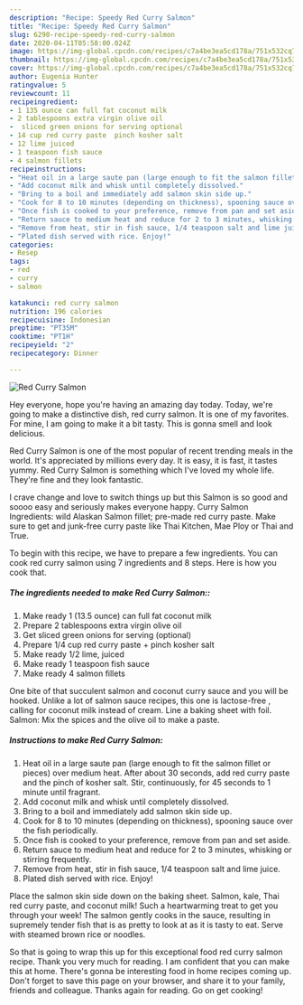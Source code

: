 ```yaml
---
description: "Recipe: Speedy Red Curry Salmon"
title: "Recipe: Speedy Red Curry Salmon"
slug: 6290-recipe-speedy-red-curry-salmon
date: 2020-04-11T05:58:00.024Z
image: https://img-global.cpcdn.com/recipes/c7a4be3ea5cd178a/751x532cq70/red-curry-salmon-recipe-main-photo.jpg
thumbnail: https://img-global.cpcdn.com/recipes/c7a4be3ea5cd178a/751x532cq70/red-curry-salmon-recipe-main-photo.jpg
cover: https://img-global.cpcdn.com/recipes/c7a4be3ea5cd178a/751x532cq70/red-curry-salmon-recipe-main-photo.jpg
author: Eugenia Hunter
ratingvalue: 5
reviewcount: 11
recipeingredient:
- 1 135 ounce can full fat coconut milk
- 2 tablespoons extra virgin olive oil
-  sliced green onions for serving optional
- 14 cup red curry paste  pinch kosher salt
- 12 lime juiced
- 1 teaspoon fish sauce
- 4 salmon fillets
recipeinstructions:
- "Heat oil in a large saute pan (large enough to fit the salmon fillet or pieces) over medium heat. After about 30 seconds, add red curry paste and the pinch of kosher salt. Stir, continuously, for 45 seconds to 1 minute until fragrant."
- "Add coconut milk and whisk until completely dissolved."
- "Bring to a boil and immediately add salmon skin side up."
- "Cook for 8 to 10 minutes (depending on thickness), spooning sauce over the fish periodically."
- "Once fish is cooked to your preference, remove from pan and set aside."
- "Return sauce to medium heat and reduce for 2 to 3 minutes, whisking or stirring frequently."
- "Remove from heat, stir in fish sauce, 1/4 teaspoon salt and lime juice."
- "Plated dish served with rice. Enjoy!"
categories:
- Resep
tags:
- red
- curry
- salmon

katakunci: red curry salmon
nutrition: 196 calories
recipecuisine: Indonesian
preptime: "PT35M"
cooktime: "PT1H"
recipeyield: "2"
recipecategory: Dinner

---
```



![Red Curry Salmon](https://img-global.cpcdn.com/recipes/c7a4be3ea5cd178a/751x532cq70/red-curry-salmon-recipe-main-photo.jpg)

Hey everyone, hope you're having an amazing day today. Today, we're going to make a distinctive dish, red curry salmon. It is one of my favorites. For mine, I am going to make it a bit tasty. This is gonna smell and look delicious.

Red Curry Salmon is one of the most popular of recent trending meals in the world. It's appreciated by millions every day. It is easy, it is fast, it tastes yummy. Red Curry Salmon is something which I've loved my whole life. They're fine and they look fantastic.

I crave change and love to switch things up but this Salmon is so good and soooo easy and seriously makes everyone happy. Curry Salmon Ingredients: wild Alaskan Salmon fillet; pre-made red curry paste. Make sure to get and junk-free curry paste like Thai Kitchen, Mae Ploy or Thai and True.


To begin with this recipe, we have to prepare a few ingredients. You can cook red curry salmon using 7 ingredients and 8 steps. Here is how you cook that.

##### The ingredients needed to make Red Curry Salmon::

1. Make ready 1 (13.5 ounce) can full fat coconut milk
1. Prepare 2 tablespoons extra virgin olive oil
1. Get  sliced green onions for serving (optional)
1. Prepare 1/4 cup red curry paste + pinch kosher salt
1. Make ready 1/2 lime, juiced
1. Make ready 1 teaspoon fish sauce
1. Make ready 4 salmon fillets


One bite of that succulent salmon and coconut curry sauce and you will be hooked. Unlike a lot of salmon sauce recipes, this one is lactose-free , calling for coconut milk instead of cream. Line a baking sheet with foil. Salmon: Mix the spices and the olive oil to make a paste. 

##### Instructions to make Red Curry Salmon:

1. Heat oil in a large saute pan (large enough to fit the salmon fillet or pieces) over medium heat. After about 30 seconds, add red curry paste and the pinch of kosher salt. Stir, continuously, for 45 seconds to 1 minute until fragrant.
1. Add coconut milk and whisk until completely dissolved.
1. Bring to a boil and immediately add salmon skin side up.
1. Cook for 8 to 10 minutes (depending on thickness), spooning sauce over the fish periodically.
1. Once fish is cooked to your preference, remove from pan and set aside.
1. Return sauce to medium heat and reduce for 2 to 3 minutes, whisking or stirring frequently.
1. Remove from heat, stir in fish sauce, 1/4 teaspoon salt and lime juice.
1. Plated dish served with rice. Enjoy!


Place the salmon skin side down on the baking sheet. Salmon, kale, Thai red curry paste, and coconut milk! Such a heartwarming treat to get you through your week! The salmon gently cooks in the sauce, resulting in supremely tender fish that is as pretty to look at as it is tasty to eat. Serve with steamed brown rice or noodles. 

So that is going to wrap this up for this exceptional food red curry salmon recipe. Thank you very much for reading. I am confident that you can make this at home. There's gonna be interesting food in home recipes coming up. Don't forget to save this page on your browser, and share it to your family, friends and colleague. Thanks again for reading. Go on get cooking!
